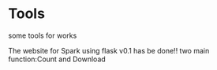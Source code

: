 # Tools
some tools for works

The website for Spark using flask v0.1 has be done!! 
two main function:Count and Download
